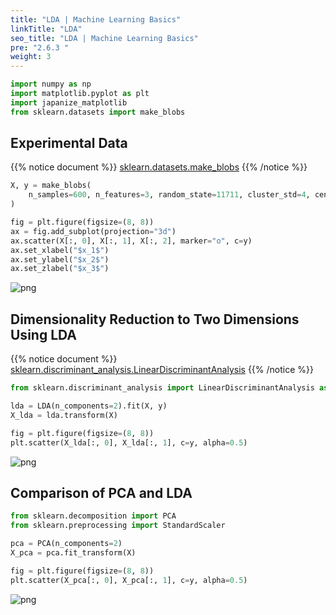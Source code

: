 ```yaml
---
title: "LDA | Machine Learning Basics"
linkTitle: "LDA"
seo_title: "LDA | Machine Learning Basics"
pre: "2.6.3 "
weight: 3
---
```


```python
import numpy as np
import matplotlib.pyplot as plt
import japanize_matplotlib
from sklearn.datasets import make_blobs
```


## Experimental Data

{{% notice document %}}
[sklearn.datasets.make_blobs](https://scikit-learn.org/stable/modules/generated/sklearn.datasets.make_blobs.html)
{{% /notice %}}

```python
X, y = make_blobs(
    n_samples=600, n_features=3, random_state=11711, cluster_std=4, centers=3
)

fig = plt.figure(figsize=(8, 8))
ax = fig.add_subplot(projection="3d")
ax.scatter(X[:, 0], X[:, 1], X[:, 2], marker="o", c=y)
ax.set_xlabel("$x_1$")
ax.set_ylabel("$x_2$")
ax.set_zlabel("$x_3$")
```


    
![png](/images/basic/dimensionality_reduction/LDA_files/LDA_4_1.png)
    


## Dimensionality Reduction to Two Dimensions Using LDA

{{% notice document %}}
[sklearn.discriminant_analysis.LinearDiscriminantAnalysis](https://scikit-learn.org/stable/modules/generated/sklearn.discriminant_analysis.LinearDiscriminantAnalysis.html#sklearn.discriminant_analysis.LinearDiscriminantAnalysis)
{{% /notice %}}

```python
from sklearn.discriminant_analysis import LinearDiscriminantAnalysis as LDA

lda = LDA(n_components=2).fit(X, y)
X_lda = lda.transform(X)

fig = plt.figure(figsize=(8, 8))
plt.scatter(X_lda[:, 0], X_lda[:, 1], c=y, alpha=0.5)
```



    
![png](/images/basic/dimensionality_reduction/LDA_files/LDA_6_1.png)
    


## Comparison of PCA and LDA


```python
from sklearn.decomposition import PCA
from sklearn.preprocessing import StandardScaler

pca = PCA(n_components=2)
X_pca = pca.fit_transform(X)

fig = plt.figure(figsize=(8, 8))
plt.scatter(X_pca[:, 0], X_pca[:, 1], c=y, alpha=0.5)
```


    
![png](/images/basic/dimensionality_reduction/LDA_files/LDA_8_1.png)
    

